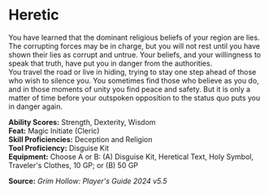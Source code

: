 # Heretic

You have learned that the dominant religious beliefs of your region are lies. The corrupting forces may be in charge, but you will not rest until you have shown their lies as corrupt and untrue. Your beliefs, and your willingness to speak that truth, have put you in danger from the authorities.  
You travel the road or live in hiding, trying to stay one step ahead of those who wish to silence you. You sometimes find those who believe as you do, and in those moments of unity you find peace and safety. But it is only a matter of time before your outspoken opposition to the status quo puts you in danger again.

**Ability Scores:** Strength, Dexterity, Wisdom  
**Feat:** Magic Initiate (Cleric)  
**Skill Proficiencies:** Deception and Religion  
**Tool Proficiency:** Disguise Kit  
**Equipment:** Choose A or B: (A) Disguise Kit, Heretical Text, Holy Symbol, Traveler's Clothes, 10 GP; or (B) 50 GP



**Source:** *Grim Hollow: Player's Guide 2024 v5.5*